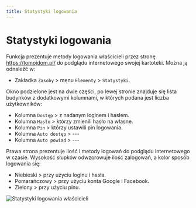 ```yaml
---
title: Statystyki logowania
---
```


# Statystyki logowania

Funkcja prezentuje metody logowania właścicieli przez stronę https://tomojdom.pl/ do podglądu internetowego swojej kartoteki. Można ją odnaleźć w:

- Zakładka `Zasoby` > menu `Elementy` > `Statystyki`.

Okno podzielone jest na dwie części, po lewej stronie znajduje się lista budynków z dodatkowymi kolumnami, w których podana jest liczba użytkowników:

- Kolumna `Dostęp` > z nadanym loginem i hasłem.
- Kolumna `Hasło` > którzy zmienili hasło na własne.
- Kolumna `Pin` > którzy ustawili pin logowania.
- Kolumna `Auto dostęp` > ---
- Kolumna `Auto powiad` > ---

Prawa strona prezentuje ilość i metody logowań do podglądu internetowego w czasie. Wysokość słupków odwzorowuje ilość zalogowań, a kolor sposób logowania się:

- Niebieski > przy użyciu loginu i hasła.
- Pomarańczowy > przy użyciu konta Google i Facebook.
- Zielony > przy użyciu pinu.

![Statystyki logowania właścicieli](statlogwlas.gif)